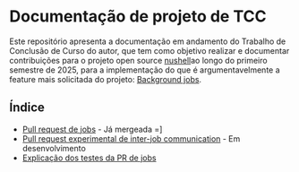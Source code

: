 
# Documentação de projeto de TCC

Este repositório apresenta a documentação em andamento do
Trabalho de Conclusão de Curso do autor, que tem como objetivo
realizar e documentar contribuições para o projeto open source [nushell](https://www.nushell.sh/)ao longo do primeiro semestre de 2025, para a implementação do que é argumentavelmente a feature mais solicitada do projeto: [Background jobs](https://github.com/nushell/nushell/issues/247).

## Índice
- [Pull request de jobs](https://github.com/nushell/nushell/pull/14883) - Já mergeada =]
- [Pull request experimental de inter-job communication](https://github.com/nushell/nushell/pull/15253) - Em desenvolvimento
- [Explicação dos testes da PR de jobs](/tests.md)
